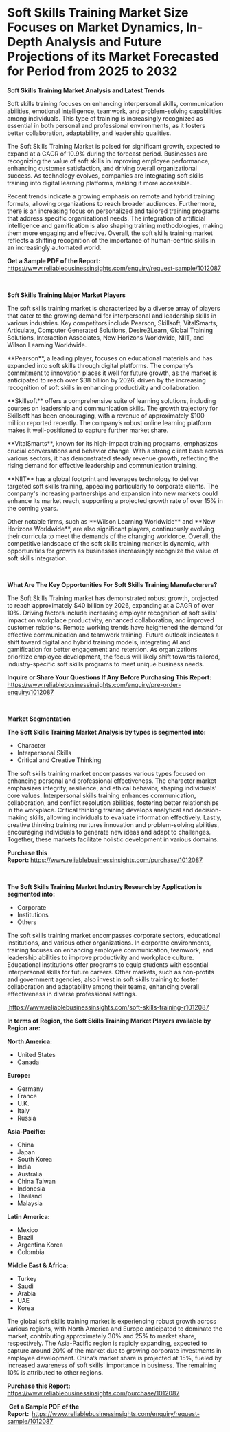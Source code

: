 <p><h1>Soft Skills Training Market Size Focuses on Market Dynamics, In-Depth Analysis and Future Projections of its Market Forecasted for Period from 2025 to 2032</h1></p><p><strong>Soft Skills Training Market Analysis and Latest Trends</strong></p>
<p><p>Soft skills training focuses on enhancing interpersonal skills, communication abilities, emotional intelligence, teamwork, and problem-solving capabilities among individuals. This type of training is increasingly recognized as essential in both personal and professional environments, as it fosters better collaboration, adaptability, and leadership qualities.</p><p>The Soft Skills Training Market is poised for significant growth, expected to expand at a CAGR of 10.9% during the forecast period. Businesses are recognizing the value of soft skills in improving employee performance, enhancing customer satisfaction, and driving overall organizational success. As technology evolves, companies are integrating soft skills training into digital learning platforms, making it more accessible. </p><p>Recent trends indicate a growing emphasis on remote and hybrid training formats, allowing organizations to reach broader audiences. Furthermore, there is an increasing focus on personalized and tailored training programs that address specific organizational needs. The integration of artificial intelligence and gamification is also shaping training methodologies, making them more engaging and effective. Overall, the soft skills training market reflects a shifting recognition of the importance of human-centric skills in an increasingly automated world.</p></p>
<p><strong>Get a Sample PDF of the Report:&nbsp;</strong> <a href="https://www.reliablebusinessinsights.com/enquiry/request-sample/1012087?utm_campaign=2750&utm_medium=2&utm_source=Github&utm_content=ia&utm_term=17042025&utm_id=soft-skills-training">https://www.reliablebusinessinsights.com/enquiry/request-sample/1012087</a></p>
<p>&nbsp;</p>
<p><strong>Soft Skills Training Major Market Players</strong></p>
<p><p>The soft skills training market is characterized by a diverse array of players that cater to the growing demand for interpersonal and leadership skills in various industries. Key competitors include Pearson, Skillsoft, VitalSmarts, Articulate, Computer Generated Solutions, Desire2Learn, Global Training Solutions, Interaction Associates, New Horizons Worldwide, NIIT, and Wilson Learning Worldwide.</p><p>**Pearson**, a leading player, focuses on educational materials and has expanded into soft skills through digital platforms. The company’s commitment to innovation places it well for future growth, as the market is anticipated to reach over $38 billion by 2026, driven by the increasing recognition of soft skills in enhancing productivity and collaboration.</p><p>**Skillsoft** offers a comprehensive suite of learning solutions, including courses on leadership and communication skills. The growth trajectory for Skillsoft has been encouraging, with a revenue of approximately $100 million reported recently. The company’s robust online learning platform makes it well-positioned to capture further market share.</p><p>**VitalSmarts**, known for its high-impact training programs, emphasizes crucial conversations and behavior change. With a strong client base across various sectors, it has demonstrated steady revenue growth, reflecting the rising demand for effective leadership and communication training.</p><p>**NIIT** has a global footprint and leverages technology to deliver targeted soft skills training, appealing particularly to corporate clients. The company's increasing partnerships and expansion into new markets could enhance its market reach, supporting a projected growth rate of over 15% in the coming years.</p><p>Other notable firms, such as **Wilson Learning Worldwide** and **New Horizons Worldwide**, are also significant players, continuously evolving their curricula to meet the demands of the changing workforce. Overall, the competitive landscape of the soft skills training market is dynamic, with opportunities for growth as businesses increasingly recognize the value of soft skills integration.</p></p>
<p>&nbsp;</p>
<p><strong>What Are The Key Opportunities For Soft Skills Training Manufacturers?</strong></p>
<p><p>The Soft Skills Training market has demonstrated robust growth, projected to reach approximately $40 billion by 2026, expanding at a CAGR of over 10%. Driving factors include increasing employer recognition of soft skills' impact on workplace productivity, enhanced collaboration, and improved customer relations. Remote working trends have heightened the demand for effective communication and teamwork training. Future outlook indicates a shift toward digital and hybrid training models, integrating AI and gamification for better engagement and retention. As organizations prioritize employee development, the focus will likely shift towards tailored, industry-specific soft skills programs to meet unique business needs.</p></p>
<p><strong>Inquire or Share Your Questions If Any Before Purchasing This Report:</strong> <a href="https://www.reliablebusinessinsights.com/enquiry/pre-order-enquiry/1012087?utm_campaign=2750&utm_medium=2&utm_source=Github&utm_content=ia&utm_term=17042025&utm_id=soft-skills-training">https://www.reliablebusinessinsights.com/enquiry/pre-order-enquiry/1012087</a></p>
<p>&nbsp;</p>
<p><strong>Market Segmentation</strong></p>
<p><strong>The Soft Skills Training Market Analysis by types is segmented into:</strong></p>
<p><ul><li>Character</li><li>Interpersonal Skills</li><li>Critical and Creative Thinking</li></ul></p>
<p><p>The soft skills training market encompasses various types focused on enhancing personal and professional effectiveness. The character market emphasizes integrity, resilience, and ethical behavior, shaping individuals’ core values. Interpersonal skills training enhances communication, collaboration, and conflict resolution abilities, fostering better relationships in the workplace. Critical thinking training develops analytical and decision-making skills, allowing individuals to evaluate information effectively. Lastly, creative thinking training nurtures innovation and problem-solving abilities, encouraging individuals to generate new ideas and adapt to challenges. Together, these markets facilitate holistic development in various domains.</p></p>
<p><strong>Purchase this Report:&nbsp;</strong><a href="https://www.reliablebusinessinsights.com/purchase/1012087?utm_campaign=2750&utm_medium=2&utm_source=Github&utm_content=ia&utm_term=17042025&utm_id=soft-skills-training">https://www.reliablebusinessinsights.com/purchase/1012087</a></p>
<p>&nbsp;</p>
<p><strong>The Soft Skills Training Market Industry Research by Application is segmented into:</strong></p>
<p><ul><li>Corporate</li><li>Institutions</li><li>Others</li></ul></p>
<p><p>The soft skills training market encompasses corporate sectors, educational institutions, and various other organizations. In corporate environments, training focuses on enhancing employee communication, teamwork, and leadership abilities to improve productivity and workplace culture. Educational institutions offer programs to equip students with essential interpersonal skills for future careers. Other markets, such as non-profits and government agencies, also invest in soft skills training to foster collaboration and adaptability among their teams, enhancing overall effectiveness in diverse professional settings.</p></p>
<p><a href="https://www.reliablebusinessinsights.com/soft-skills-training-r1012087?utm_campaign=2750&utm_medium=2&utm_source=Github&utm_content=ia&utm_term=17042025&utm_id=soft-skills-training">&nbsp;https://www.reliablebusinessinsights.com/soft-skills-training-r1012087</a></p>
<p><strong>In terms of Region, the Soft Skills Training Market Players available by Region are:</strong></p>
<p>
    <p> <strong> North America: </strong>
        <ul>
            <li>United States</li>
            <li>Canada</li>
        </ul>
        </p> 
    <p> <strong> Europe: </strong>
        <ul>
            <li>Germany</li>
            <li>France</li>
            <li>U.K.</li>
            <li>Italy</li>
            <li>Russia</li>
        </ul>
        </p> 
    <p> <strong> Asia-Pacific: </strong>
        <ul>
            <li>China</li>
            <li>Japan</li>
            <li>South Korea</li>
            <li>India</li>
            <li>Australia</li>
            <li>China Taiwan</li>
            <li>Indonesia</li>
            <li>Thailand</li>
            <li>Malaysia</li>
        </ul>
        </p> 
    <p> <strong> Latin America: </strong>
        <ul>
            <li>Mexico</li>
            <li>Brazil</li>
            <li>Argentina Korea</li>
            <li>Colombia</li>
        </ul>
        </p> 
    <p> <strong> Middle East & Africa: </strong>
        <ul>
            <li>Turkey</li>
            <li>Saudi</li>
            <li>Arabia</li>
            <li>UAE</li>
            <li>Korea</li>
        </ul>
    </p>
    </p>
<p><p>The global soft skills training market is experiencing robust growth across various regions, with North America and Europe anticipated to dominate the market, contributing approximately 30% and 25% to market share, respectively. The Asia-Pacific region is rapidly expanding, expected to capture around 20% of the market due to growing corporate investments in employee development. China’s market share is projected at 15%, fueled by increased awareness of soft skills' importance in business. The remaining 10% is attributed to other regions.</p></p>
<p><strong>Purchase this Report: </strong><a href="https://www.reliablebusinessinsights.com/purchase/1012087?utm_campaign=2750&utm_medium=2&utm_source=Github&utm_content=ia&utm_term=17042025&utm_id=soft-skills-training">https://www.reliablebusinessinsights.com/purchase/1012087</a></p>
<p>&nbsp;<strong>Get a Sample PDF of the Report:&nbsp;&nbsp;</strong><a href="https://www.reliablebusinessinsights.com/enquiry/request-sample/1012087?utm_campaign=2750&utm_medium=2&utm_source=Github&utm_content=ia&utm_term=17042025&utm_id=soft-skills-training">https://www.reliablebusinessinsights.com/enquiry/request-sample/1012087</a></p>
<p><strong></strong></p>
<p><p></p><p></p><p></p></p>